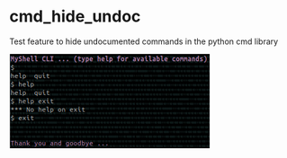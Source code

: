 # cmd_hide_undoc

Test feature to hide undocumented commands in the python cmd library

![shell](example.png)
